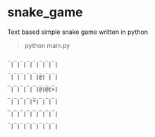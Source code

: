 # snake_game
Text based simple snake game written in python

> python main.py
```
_ _ _ _ _ _ _ _ 
 | | | | | | | |
_ _ _ _ _ _ _ _ 
 | | | | |@| | |
_ _ _ _ _ _ _ _ 
 | | | | |@|@|>|
_ _ _ _ _ _ _ _ 
 | | | |*| | | |
_ _ _ _ _ _ _ _ 
 | | | | | | | |
_ _ _ _ _ _ _ _ 
 | | | | | | | |

```
